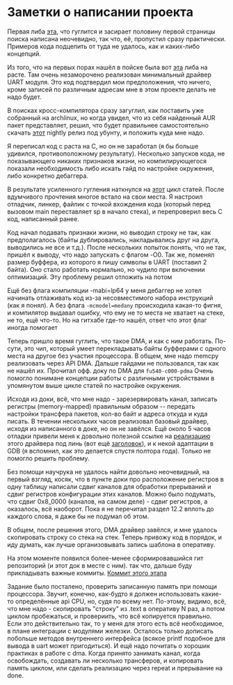 # Заметки о написании проекта

Первая либа [эта](https://github.com/sifive/freedom-metal/tree/1cec4a23a7ed7350db79a392be65acd51acd5412), что гуглится и засирает половину первой страницы поиска написана неочевидно, так что, её, пропустил сразу практически. Примеров кода подцепить от туда не удалось, как и каких-либо концепций.

Из того, что на первых порах нашёл в пойске была вот [эта](https://github.com/diodesign/mmio_sifive_uart/blob/main/src/lib.rs) либа на расте. Там очень незаморочено реализован минимальный драйвер UART модуля. Это код подтвердил мои предположения, что ничего, кроме записей по различным адресам мне в этом проекте делать не надо будет.

В поисках кросс-компилятора сразу загуглил, как поставить уже собранный на archlinux, но когда увидел, что из себя найденный AUR пакет представляет, решил, что будет правильнее самостоятельно скачать [этот](https://github.com/riscv-collab/riscv-gnu-toolchain/releases/tag/2023.07.07) nightly релиз под убунту, и положить куда мне надо.

Я переписал код с раста на С, но он не заработал (я бы больше удивился, противоположному результату). Несколько запусков кода, не показывающего никаких признаков жизни, но компилирующегося показали необходимость либо искать гайд по настройке окружения, либо конкретно дебаггера.

В результате усиленного гугления наткнулся на [этот](https://twilco.github.io/riscv-from-scratch/2019/04/27/riscv-from-scratch-2.html) цикл статей. После вдумчивого прочтения многое встало на свои места. Я настроил отладчик, линкер, файлик с точкой вхождения кода (который перед вызовом main переставляет sp в начало стека), и перепроверил весь С код, написанный ранее.

Код начал подавать признаки жизни, но выводил строку не так, как предполагалось (байты дублировались, накладывались друг на друга, выводились не все и т.д.). После нескольких попыток понять, что не так, пришёл к выводу, что надо запускать с флагом -O0. Так же, поменял размер буффера, из которого я пишу символы в UART (поставил 2 байта). Оно стало работать нормально, но чудило при включении оптимизаций. Эту проблему решил отложить на потом

Ещё без флага компиляции -mabi=lp64 у меня дебаггер не хотел начинать отлаживать код из-за несовместимого набора инструкций (как я понял). А без флага `-mcmodel=medany` происходила какая-то фигня, и компилятор выдавал ошибку, что ему не то места не хватает на стеке, не то, ещё что-то. Но на гитхабе где-то нашёл, ответ что этот флаг иногда помогает

Теперь пришло время гуглить, что такое DMA, и как с ним работать. По-сути, это чип, который умеет перекладывать байты буфферами с одного места на другое без участия процессора. В общем, мне надо memcpy реализовать через API DMA. Дальше гайдами не пользовался, так как не нашёл их. Прочитал офф. доку по DMA для `fu540-c000-pdma` Очень помогло понимане концепции работы с различными устройствами в упомянутом выше цикле статей по настройке окружения.

Исходя из доки, всё, что мне надо - зарезервировать канал, записать регистры (memory-mapped) правильным образом -- передать настройки трансфера пакетов, кол-во байт и адреса откуда и куда писать. В течении нескольких часов реализовал базовый драйвер, исходя из написанного в доке, но он не завёлся. Ещё около 5 часов отладки привели меня к довольно полезной ссылке на [реализацию](https://git.kernel.org/pub/scm/linux/kernel/git/stable/linux.git/tree/drivers/dma/sf-pdma/sf-pdma.c?h=v6.3.12) этого драйвера под линь (вот ещё [заголовок](https://git.kernel.org/pub/scm/linux/kernel/git/stable/linux.git/tree/drivers/dma/sf-pdma/sf-pdma.h?h=v6.3.12)), и к некой адаптации в GDB (я вспомнил, как это делается спустя полтора года). Только не помогло решить проблему.

Без помощи научрука не удалось найти довольно неочевидный, на первый взгляд, косяк, что в пункте доки про расположение регистров в одну таблицу написали сдвиг каналов для обработки прерываний и сдвиг регистров конфигурации этих каналов. Можно было подумать, что сдвиг 0x8_0000 (каналов, на самом деле) - сдвиг регистров, а оказалось, всё наоборот. Пока я не перечитал раздел 12.2 вплоть до каждого слова, я даже бы не подумал об этом.

В общем, после решения этого, DMA драйвер завёлся, и мне удалось скопировать строку со стека на стек. Теперь привожу код в порядок, и иду думать, как лучше организовывать запись шаблона в оперативу.

На этом моменте появился более-менее сформировавшийся гит репозиторий (и этот док в месте с ним). так что, дальше буду прикладывать важные коммиты. [Коммит этого этапа](https://github.com/Roma004/riscv-shiva-memorytest/commit/894009e59ba2a8b6334743521ac26695298d0e49)

Задание было посталено, проверить записанную память при помощи процессора. Звучит, конечно, как-будто я должен использовать какие-то определённые api CPU,  но, судя по всему нет. По-этому, видимо, всё, что мне надо - скопировать "строку" из .text в оперативу N раз, а потом циклом пробежаться, и провериить, что всё копируется правильно. Если это действительно так, то у меня для этого есть всё необходимое, в плане интеграции с модулями железки. Осталось только дописать побольше методов внутреннего интерфейса (всякое printf подобное для вывода в uart может пригодиться). И ещё надо почитать о хорошик практиках в работе с dma. Когда принято занимать канал, когда освобождать, создавать ли несколько трансферов, и копировать память циклом, или сделать реализацию через repeat и прерывание на done.
